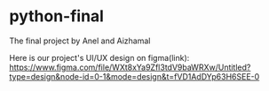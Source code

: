 # python-final
The final project by Anel and  Aizhamal


Here is our project's UI/UX design on figma(link): https://www.figma.com/file/WXt8xYa9Zfl3tdV9baWRXw/Untitled?type=design&node-id=0-1&mode=design&t=fVD1AdDYp63H6SEE-0
